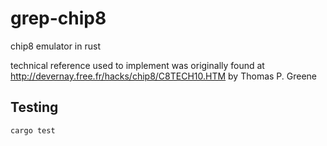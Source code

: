 # grep-chip8
chip8 emulator in rust

technical reference used to implement was originally found at http://devernay.free.fr/hacks/chip8/C8TECH10.HTM by Thomas P. Greene

## Testing

```cargo test```
